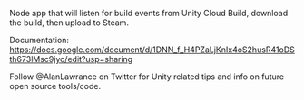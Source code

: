 Node app that will listen for build events from Unity Cloud Build, download the build, then upload to Steam.

Documentation:
https://docs.google.com/document/d/1DNN_f_H4PZaLjKnIx4oS2husR41oDSth673lMsc9jyo/edit?usp=sharing

Follow @AlanLawrance on Twitter for Unity related tips and info on future open source tools/code.
